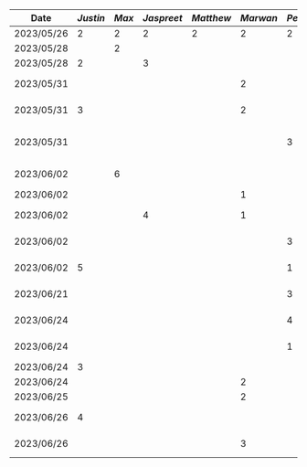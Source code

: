 | Date       | *Justin* | *Max* | *Jaspreet* | *Matthew* | *Marwan* | *Peter* | Task                 |
| ---------- | -------- | ----- | ---------- | --------- | -------- | ------- | -------------------- |
| 2023/05/26 |      2   |   2   |      2     |    2      |    2     | 2       | Meeting for proposal |
| 2023/05/28 |          |   2   |            |           |          |         | Making Figma Mockups |
| 2023/05/28 |    2     |       |      3     |           |          |         | Writing deliverable 1 |
| 2023/05/31 |          |       |            |           |     2    |         | Functional properties + user scenerios |
| 2023/05/31 |    3     |       |            |           |     2    |         | non-Functional properties|
| 2023/05/31 |          |       |            |           |         |    3     | Sequential diagram/justification/why mobile  |
| 2023/06/02 |          |   6   |            |           |          |         | Making New Figma Mockups |
| 2023/06/02 |          |       |            |           |     1    |         | Update user scenerios |
| 2023/06/02 |          |       |      4     |           |     1    |         | Setup and create base android project |
| 2023/06/02 |          |       |           |           |         |    3     | Finalize and submit deliverable 1 |
| 2023/06/02 |    5     |       |           |           |         |    1     | Write, Finalize and submit deliverable 2 |
| 2023/06/21 |          |       |            |           |          | 3       | Clean up repo and User Activity        |
| 2023/06/24 |          |       |            |           |          | 4       | User Activity groups fragments         |
| 2023/06/24 |          |       |            |           |          | 1       | User Activity profile fragments         |
| 2023/06/24 |     3    |       |            |           |          |        | Time-picker fragment         |
| 2023/06/24 |          |       |            |           |    2      |        | Decision fragment #1        |
| 2023/06/25 |          |       |            |           |    2      |        | Decision fragment #2        |
| 2023/06/26 |     4    |       |            |           |          |        | Meeting + Completing code for demo         |
| 2023/06/26 |          |       |            |           |    3     |        | Meeting + Completing code for demo         |
